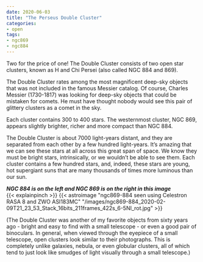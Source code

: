 ```yaml
---
date: 2020-06-03
title: "The Perseus Double Cluster"
categories:
- open
tags:
- ngc869
- ngc884
---
```


Two for the price of one! The Double Cluster consists of two open star clusters, known as H and Chi Persei (also called NGC 884 and 869).


<!--more-->
The Double Cluster rates among the most magnificent deep-sky objects that was not included in the famous Messier catalog. Of course, Charles Messier (1730-1817) was looking for deep-sky objects that could be mistaken for comets. He must have thought nobody would see this pair of glittery clusters as a comet in the sky.

Each cluster contains 300 to 400 stars. The westernmost cluster, NGC 869, appears slightly brighter, richer and more compact than NGC 884.

The Double Cluster is about 7000 light-years distant, and they are separated from each other by a few hundred light-years. It’s amazing that we can see these stars at all across this great span of space. We know they must be bright stars, intrinsically, or we wouldn’t be able to see them. Each cluster contains a few hundred stars, and, indeed, these stars are young, hot supergiant suns that are many thousands of times more luminous than our sun.


_**NGC 884 is on the left and NGC 869 is on the right in this image**_<br>
{{< explainpinch >}}
{{< astroimage "ngc869-884 seen using Celestron RASA 8 and ZWO ASI183MC" "/images/ngc869-884_2020-02-09T21_23_53_Stack_16bits_211frames_422s_6-5NI_rot.jpg" >}}

(The Double Cluster was another of my favorite objects from sixty years ago - bright and easy to find with a small telescope - or even a good pair of binoculars.  In general, when viewed through the eyepiece of a small telescope, open clusters look similar to their photographs.  This is completely unlike galaxies, nebula, or even globular clusters, all of which tend to just look like smudges of light visually through a small telescope.)